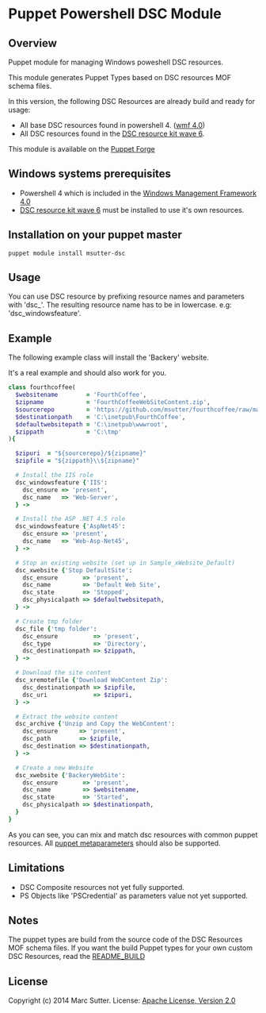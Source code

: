 Puppet Powershell DSC Module
============================

## Overview
Puppet module for managing Windows poweshell DSC resources.

This module generates Puppet Types based on DSC resources MOF schema files.

In this version, the following DSC Resources are already build and ready for usage:
- All base DSC resources found in powershell 4. ([wmf 4.0](http://www.microsoft.com/en-us/download/details.aspx?id=40855))
- All DSC resources found in the [DSC resource kit wave 6](http://gallery.technet.microsoft.com/DSC-Resource-Kit-All-c449312d).

This module is available on the [Puppet Forge](https://forge.puppetlabs.com/msutter/dsc)

## Windows systems prerequisites
 - Powershell 4 which is included in the [Windows Management Framework 4.0](http://www.microsoft.com/en-us/download/details.aspx?id=40855)
 - [DSC resource kit wave 6](http://gallery.technet.microsoft.com/DSC-Resource-Kit-All-c449312d) must be installed to use it's own resources.

## Installation on your puppet master
    puppet module install msutter-dsc

## Usage
You can use DSC resource by prefixing resource names and parameters with 'dsc_'.
The resulting resource name has to be in lowercase. e.g: 'dsc_windowsfeature'.

## Example
The following example class will install the 'Backery' website.

It's a real example and should also work for you.

```ruby
class fourthcoffee(
  $websitename        = 'FourthCoffee',
  $zipname            = 'FourthCoffeeWebSiteContent.zip',
  $sourcerepo         = 'https://github.com/msutter/fourthcoffee/raw/master',
  $destinationpath    = 'C:\inetpub\FourthCoffee',
  $defaultwebsitepath = 'C:\inetpub\wwwroot',
  $zippath            = 'C:\tmp'
){

  $zipuri  = "${sourcerepo}/${zipname}"
  $zipfile = "${zippath}\\${zipname}"

  # Install the IIS role
  dsc_windowsfeature {'IIS':
    dsc_ensure => 'present',
    dsc_name   => 'Web-Server',
  } ->

  # Install the ASP .NET 4.5 role
  dsc_windowsfeature {'AspNet45':
    dsc_ensure => 'present',
    dsc_name   => 'Web-Asp-Net45',
  } ->

  # Stop an existing website (set up in Sample_xWebsite_Default)
  dsc_xwebsite {'Stop DefaultSite':
    dsc_ensure       => 'present',
    dsc_name         => 'Default Web Site',
    dsc_state        => 'Stopped',
    dsc_physicalpath => $defaultwebsitepath,
  } ->

  # Create tmp folder
  dsc_file {'tmp folder':
    dsc_ensure          => 'present',
    dsc_type            => 'Directory',
    dsc_destinationpath => $zippath,
  } ->

  # Download the site content
  dsc_xremotefile {'Download WebContent Zip':
    dsc_destinationpath => $zipfile,
    dsc_uri             => $zipuri,
  } ->

  # Extract the website content 
  dsc_archive {'Unzip and Copy the WebContent':
    dsc_ensure      => 'present',
    dsc_path        => $zipfile,
    dsc_destination => $destinationpath,
  } ->

  # Create a new Website
  dsc_xwebsite {'BackeryWebSite':
    dsc_ensure       => 'present',
    dsc_name         => $websitename,
    dsc_state        => 'Started',
    dsc_physicalpath => $destinationpath,
  }
}
```

As you can see, you can mix and match dsc resources with common puppet resources.
All [puppet metaparameters](https://docs.puppetlabs.com/references/latest/metaparameter.html) should also be supported.

## Limitations
- DSC Composite resources not yet fully supported.
- PS Objects like 'PSCredential' as parameters value not yet supported.

## Notes
The puppet types are build from the source code of the DSC Resources MOF schema files.
If you want the build Puppet types for your own custom DSC Resources, read the [README_BUILD](https://github.com/msutter/puppet-dsc/blob/master/README_BUILD.md)

## License
Copyright (c) 2014 Marc Sutter.
License: [Apache License, Version 2.0](https://raw.githubusercontent.com/msutter/puppet-dsc/forge/LICENSE)